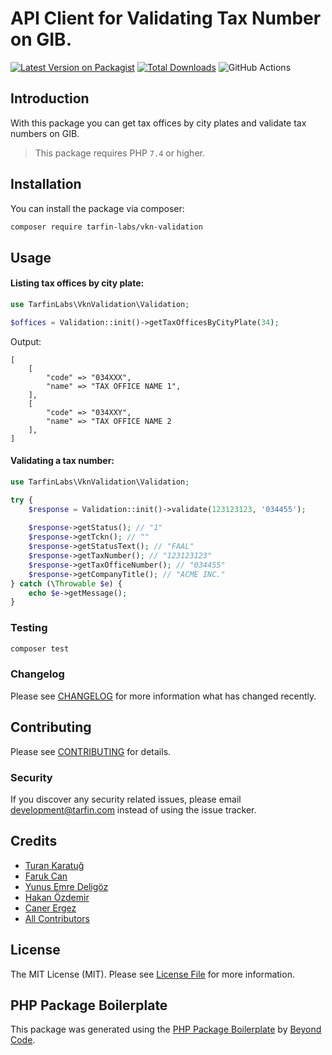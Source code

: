 # API Client for Validating Tax Number on GIB.

[![Latest Version on Packagist](https://img.shields.io/packagist/v/tarfin-labs/vkn-validation.svg?style=flat-square)](https://packagist.org/packages/tarfin-labs/vkn-validation)
[![Total Downloads](https://img.shields.io/packagist/dt/tarfin-labs/vkn-validation.svg?style=flat-square)](https://packagist.org/packages/tarfin-labs/vkn-validation)
![GitHub Actions](https://github.com/tarfin-labs/vkn-validation/actions/workflows/main.yml/badge.svg)

## Introduction
With this package you can get tax offices by city plates and validate tax numbers on GIB.

> This package requires PHP `7.4` or higher.

## Installation

You can install the package via composer:

```bash
composer require tarfin-labs/vkn-validation
```

## Usage
#### Listing tax offices by city plate:
```php
use TarfinLabs\VknValidation\Validation;

$offices = Validation::init()->getTaxOfficesByCityPlate(34);
```

Output:
```
[
    [
        "code" => "034XXX",
        "name" => "TAX OFFICE NAME 1",
    ],
    [
        "code" => "034XXY",
        "name" => "TAX OFFICE NAME 2
    ],
]
```

#### Validating a tax number:

```php
use TarfinLabs\VknValidation\Validation;

try {
    $response = Validation::init()->validate(123123123, '034455');
    
    $response->getStatus(); // "1"
    $response->getTckn(); // ""
    $response->getStatusText(); // "FAAL"
    $response->getTaxNumber(); // "123123123"
    $response->getTaxOfficeNumber(); // "034455"
    $response->getCompanyTitle(); // "ACME INC."
} catch (\Throwable $e) {
    echo $e->getMessage();
}
```

### Testing

```bash
composer test
```

### Changelog

Please see [CHANGELOG](CHANGELOG.md) for more information what has changed recently.

## Contributing

Please see [CONTRIBUTING](CONTRIBUTING.md) for details.

### Security

If you discover any security related issues, please email development@tarfin.com instead of using the issue tracker.

## Credits

- [Turan Karatuğ](https://github.com/tkaratug)
- [Faruk Can](https://github.com/frkcn)
- [Yunus Emre Deligöz](https://github.com/deligoez)
- [Hakan Özdemir](https://github.com/hozdemir)
- [Caner Ergez](https://github.com/CanerErgez)
- [All Contributors](../../contributors)

## License

The MIT License (MIT). Please see [License File](LICENSE.md) for more information.

## PHP Package Boilerplate

This package was generated using the [PHP Package Boilerplate](https://laravelpackageboilerplate.com) by [Beyond Code](http://beyondco.de/).
